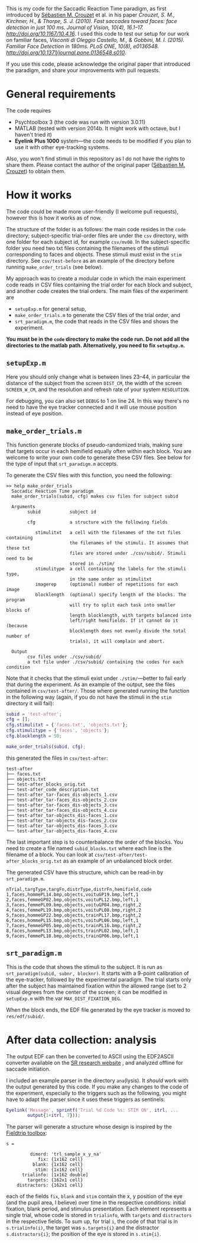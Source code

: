 This is my code for the Saccadic Reaction Time paradigm, as first
introduced by [Sébastien M. Crouzet](https://scrouzet.github.io/) et al.
in his paper *Crouzet, S. M., Kirchner, H., & Thorpe, S. J. (2010). Fast
saccades toward faces: face detection in just 100 ms. Journal of Vision,
10(4), 16.1–17. http://doi.org/10.1167/10.4.16*. 
I used this code to
test our setup for our work on familiar faces, *Visconti di Oleggio
Castello, M., & Gobbini, M. I. (2015). Familiar Face Detection in 180ms.
PLoS ONE, 10(8), e0136548.
http://doi.org/10.1371/journal.pone.0136548.s010*.

If you use this code, please acknowledge the original paper that introduced 
the paradigm, and share your improvements with pull requests.

# General requirements
The code requires

- Psychtoolbox 3 (the code was run with version 3.0.11)
- MATLAB (tested with version 2014b. It might work with octave, but I
  haven't tried it)
- **Eyelink Plus 1000** system—the code needs to be modified if you
  plan to use it with other eye-tracking systems.

Also, you won't find stimuli in this repository as I do not have the
rights to share them. Please contact the author of the original paper
([Sébastien M. Crouzet](https://scrouzet.github.io/)) to obtain them.

# How it works
The code could be made more user-friendly (I welcome pull requests),
however this is how it works as of now.

The structure of the folder is as follows: the main code resides in the
`code` directory; subject-specific trial-order files are under the `csv`
directory, with one folder for each subject id, for example `csv/mv00`.
In the subject-specific folder you need two txt files containing the
filenames of the stimuli corresponding to faces and objects. These
stimuli must exist in the `stim` directory. See `csv/test-before` as an
example of the directory before running `make_order_trials` (see below).

My approach was to create a modular code in which the main experiment
code reads in CSV files containing the trial order for each block and
subject, and another code creates the trial orders. The main files of 
the experiment are 

- `setupExp.m` for general setup, 
- `make_order_trials.m` to generate the CSV files of the trial order,
  and
- `srt_paradigm.m`, the code that reads in the CSV files and shows the
  experiment.

**You must be in the `code` directory to make the code run. Do not add
all the directories to the matlab path. Alternatively, you need to fix
`setupExp.m`.**

## `setupExp.m`
Here you should only change what is between lines 23–44, in particular
the distance of the subject from the screen `DIST_CM`, the width of the
screen `SCREEN_W_CM`, and the resolution and refresh rate of your system
`RESOLUTION`.

For debugging, you can also set `DEBUG` to 1 on line 24. In this way
there's no need to have the eye tracker connected and it will use mouse
position instead of eye position.

## `make_order_trials.m`
This function generate blocks of pseudo-randomized trials, making sure
that targets occur in each hemifield equally often within each block.
You are welcome to write your own code to generate these CSV files. See
below for the type of input that `srt_paradigm.m` accepts.

To generate the CSV files with this function, you need the following:

```
>> help make_order_trials
  Saccadic Reaction Time paradigm
  make_order_trials(subid, cfg) makes csv files for subject subid

  Arguments
        subid           subject id

        cfg             a structure with the following fields

           stimulitxt   a cell with the filenames of the txt files containing
                        the filenames of the stimuli. It assumes that these txt
                        files are stored under ./csv/subid/. Stimuli need to be
                        stored in ./stim/
           stimulitype  a cell containing the labels for the stimuli type, 
                        in the same order as stimulitxt 
           imagerep     (optional) number of repetitions for each image
           blocklength  (optional) specify length of the blocks. The program
                        will try to split each task into smaller blocks of
                        length blocklength, with targets balanced into
                        left/right hemifields. If it cannot do it (because
                        blocklength does not evenly divide the total number of
                        trials), it will complain and abort.

  Output
        csv files under ./csv/subid/
        a txt file under ./csv/subid/ containing the codes for each condition
```

Note that it checks that the stimuli exist under `./stim/`—better to fail 
early that during the experiment. As an example of the output, see the
files contained in `csv/test-after/`. Those where generated running
the function in the following way (again, if you do not have the stimuli
in the `stim` directory it will fail):

``` matlab
subid = 'test-after';
cfg = [];
cfg.stimulitxt = {'faces.txt', 'objects.txt'};
cfg.stimulitype = {'faces', 'objects'};
cfg.blocklength = 50;

make_order_trials(subid, cfg);
```

this generated the files in `csv/test-after`:

```
test-after
├── faces.txt
├── objects.txt
├── test-after_blocks_orig.txt
├── test-after_code_description.txt
├── test-after_tar-faces_dis-objects_1.csv
├── test-after_tar-faces_dis-objects_2.csv
├── test-after_tar-faces_dis-objects_3.csv
├── test-after_tar-faces_dis-objects_4.csv
├── test-after_tar-objects_dis-faces_1.csv
├── test-after_tar-objects_dis-faces_2.csv
├── test-after_tar-objects_dis-faces_3.csv
└── test-after_tar-objects_dis-faces_4.csv
```

The last important step is to counterbalance the order of the blocks.
You need to create a file named `subid_blocks.txt` where each line is
the filename of a block. You can look at
`csv/test-after/test-after_blocks_orig.txt` as an example of an unbalanced
block order.

The generated CSV have this structure, which can be read-in by
`srt_paradigm.m`.

```
nTrial,targType,targFn,distrType,distrFn,hemifield,code
1,faces,hommePL14.bmp,objects,voituGP19.bmp,left,1
2,faces,femmeGP02.bmp,objects,voituPL12.bmp,left,1
3,faces,femmePL09.bmp,objects,voituGP04.bmp,right,2
4,faces,femmePL19.bmp,objects,voituPL08.bmp,right,2
5,faces,hommeGP22.bmp,objects,trainPL17.bmp,right,2
6,faces,hommePL15.bmp,objects,voituPL06.bmp,left,1
7,faces,femmeGP05.bmp,objects,trainPL16.bmp,right,2
8,faces,hommePL13.bmp,objects,trainPL02.bmp,left,1
9,faces,femmePL18.bmp,objects,trainGP06.bmp,left,1
```

## `srt_paradigm.m`
This is the code that shows the stimuli to the subject. It is run as 
`srt_paradigm(subid, subnr, blocknr)`. It starts with a 9-point
calibration of the eye-tracker, followed by the experimental paradigm.
The trial starts only after the subject has maintained fixation within
the allowed range (set to 2 visual degrees from the center of the
screen; it can be modified in `setupExp.m` with the var
`MAX_DIST_FIXATION_DEG`.

When the block ends, the EDF file generated by the eye tracker is moved
to `res/edf/subid/`.

# After data collection: analysis
The output EDF can then be converted to ASCII using the EDF2ASCII
converter available on the [SR research website](http://sr-support.com/)
, and analyzed offline for saccade initiation.

I included an example parser in the directory `ana`(lysis). It *should*
work with the output generated by this code. If you make any changes to
the code of the experiment, especially to the triggers such as the
following, you might have to adapt the parser since it uses these triggers as
sentinels:

```matlab
Eyelink('Message', sprintf('Trial %d Code %s: STIM ON', itrl, ...
        output{1+itrl, 7}));
```

The parser will generate a structure whose design is inspired by the 
[Fieldtrip toolbox](http://www.fieldtriptoolbox.org):

```
s = 

         dimord: 'trl_sample_x_y_na'
            fix: {1x162 cell}
          blank: {1x162 cell}
           stim: {1x162 cell}
      trialinfo: [1x162 double]
        targets: {162x1 cell}
    distractors: {162x1 cell}
```

each of the fields `fix`, `blank` and `stim` contain the x, y position of the eye 
(and the pupil area, I believe) over time in the respective conditions: initial fixation, 
blank period, and stimulus presentation. Each element represents a single trial, whose
code is stored in `trialinfo`, with `targets` and `distractors` in the respective fields.
To sum up, for trial `i`, the code of that trial is in `s.trialinfo(i)`, the target was
`s.targets{i}` and the distractor `s.distractors{i}`; the position of the eye is stored in
`s.stim{i}`.
